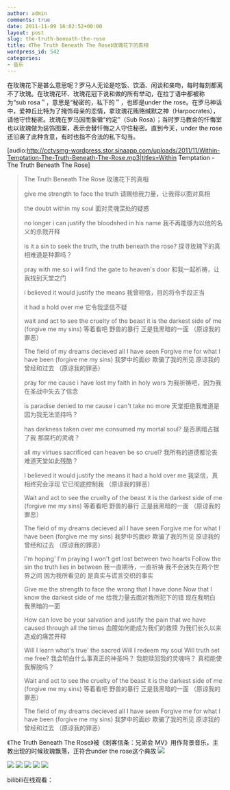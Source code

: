 ```yaml
---
author: admin
comments: true
date: 2011-11-09 16:02:52+00:00
layout: post
slug: the-truth-beneath-the-rose
title: 《The Truth Beneath The Rose》玫瑰花下的真相
wordpress_id: 542
categories:
- 音乐
---
```


在玫瑰花下是甚么意思呢？罗马人无论是吃饭、饮酒、闲谈和亲吻，每时每刻都离不了玫瑰。在玫瑰花环、玫瑰花冠下说和做的所有举动，在拉丁语中都被称为“sub rosa＂，意思是“秘密的，私下的＂，也即是under the rose。在罗马神话中，爱神丘比特为了掩饰母亲的恋情，拿玫瑰花贿赂缄默之神（Harpocrates），请他守住秘密。玫瑰在罗马因而象徵“约定”（Sub Rosa）；当时罗马教会的忏悔室也以玫瑰做为装饰图案，表示会替忏悔之人守住秘密。直到今天，under the rose还沿袭了此种含意，有时也指不合法的私下勾当。


[audio:http://cctvsmg-wordpress.stor.sinaapp.com/uploads/2011/11/Within-Temptation-The-Truth-Beneath-The-Rose.mp3|titles=Within Temptation - The Truth Beneath The Rose]

> The Truth Beneath The Rose
> 玫瑰花下的真相
> 
> give me strength to face the truth
> 请赐给我力量，让我得以面对真相
> 
> the doubt within my soul
> 面对灵魂深处的疑惑
> 
> no longer i can justify
> the bloodshed in his name
> 我不再能够为以他的名义的杀戮开释
> 
> is it a sin to seek the truth, the truth beneath the rose?
> 探寻玫瑰下的真相难道是种罪吗？
> 
> pray with me so i will find the gate to heaven's door
> 和我一起祈祷，让我找到天堂之门
> 
> i believed it would justify the means
> 我曾相信，目的将令手段正当
> 
> it had a hold over me
> 它令我坚信不疑
> 
> wait and act to see
> the cruelty of the beast
> it is the darkest side of me
> (forgive me my sins)
> 等着看吧
> 野兽的暴行
> 正是我黑暗的一面
> （原谅我的罪恶）
> 
> The field of my dreams
> decieved all I have seen
> Forgive me for what I have been
> (forgive me my sins)
> 我梦中的面纱
> 欺骗了我的所见
> 原谅我的曾经和过去
> （原谅我的罪恶）
> 
> pray for me cause i have lost my faith in holy wars
> 为我祈祷吧，因为我在圣战中失去了信念
> 
> is paradise denied to me cause i can't take no more
> 天堂拒绝我难道是因为我无法坚持吗？
> 
> has darkness taken over me
> consumed my mortal soul?
> 是否黑暗占据了我
> 那腐朽的灵魂？
> 
> all my virtues sacrificed
> can heaven be so cruel?
> 我所有的道德都沦丧
> 难道天堂如此残酷？
> 
> I believed
> it would justify the means
> it had a hold over me
> 我坚信，真相终究会浮现
> 它已彻底控制我
> （原谅我的罪恶）
> 
> Wait and act to see
> the cruelty of the beast
> it is the darkest side of me
> (forgive me my sins)
> 等着看吧
> 野兽的暴行
> 正是我黑暗的一面
> （原谅我的罪恶）
> 
> The field of my dreams
> decieved all I have seen
> Forgive me for what I have been
> (forgive me my sins)
> 我梦中的面纱
> 欺骗了我的所见
> 原谅我的曾经和过去
> （原谅我的罪恶）
> 
> I'm hoping' I'm praying
> I won't get lost between two hearts
> Follow the sin
> the truth lies in between
> 我一直期待，一直祈祷
> 我不会迷失在两个世界之间
> 因为我所看见的
> 是真实与谎言交织的事实
> 
> Give me the strength
> to face the wrong that I have done
> Now that I know
> the darkest side of me
> 给我力量去面对我所犯下的错
> 现在我明白
> 我黑暗的一面
> 
> How can love be your salvation
> and justify the pain
> that we have caused through all the times
> 血腥如何能成为我们的救赎
> 为我们长久以来造成的痛苦开释
> 
> Will I learn what's true' the sacred
> Will I redeem my soul
> Will truth set me free?
> 我会明白什么事真正的神圣吗？
> 我能赎回我的灵魂吗？
> 真相能使我解脱吗？
> 
> Wait and act to see
> the cruelty of the beast
> it is the darkest side of me
> (forgive me my sins)
> 等着看吧
> 野兽的暴行
> 正是我黑暗的一面
> （原谅我的罪恶）
> 
> The field of my dreams
> decieved all I have seen
> Forgive me for what I have been
> (forgive me my sins)
> 我梦中的面纱
> 欺骗了我的所见
> 原谅我的曾经和过去
> （原谅我的罪恶）


《The Truth Beneath The Rose》被《刺客信条：兄弟会 MV》用作背景音乐，主教出现的时候玫瑰飘落，正符合under the rose这个典故
[![](http://cctvsmg-wordpress.stor.sinaapp.com/uploads/2011/11/暴风截屏20111109234855-300x169.jpg)](http://cctvsmg-wordpress.stor.sinaapp.com/uploads/2011/11/暴风截屏20111109234855.jpg)

[![](http://cctvsmg-wordpress.stor.sinaapp.com/uploads/2011/11/暴风截屏20111109235041-300x169.jpg)](http://cctvsmg-wordpress.stor.sinaapp.com/uploads/2011/11/暴风截屏20111109235041.jpg)
[![](http://cctvsmg-wordpress.stor.sinaapp.com/uploads/2011/11/暴风截屏20111109235053-300x169.jpg)](http://cctvsmg-wordpress.stor.sinaapp.com/uploads/2011/11/暴风截屏20111109235053.jpg)
[![](http://cctvsmg-wordpress.stor.sinaapp.com/uploads/2011/11/暴风截屏20111109235122-300x169.jpg)](http://cctvsmg-wordpress.stor.sinaapp.com/uploads/2011/11/暴风截屏20111109235122.jpg)
[![](http://cctvsmg-wordpress.stor.sinaapp.com/uploads/2011/11/暴风截屏20111109235212-300x169.jpg)](http://cctvsmg-wordpress.stor.sinaapp.com/uploads/2011/11/暴风截屏20111109235212.jpg)
[![](http://cctvsmg-wordpress.stor.sinaapp.com/uploads/2011/11/暴风截屏20111109235240-300x169.jpg)](http://cctvsmg-wordpress.stor.sinaapp.com/uploads/2011/11/暴风截屏20111109235240.jpg)

bilibili在线观看：

